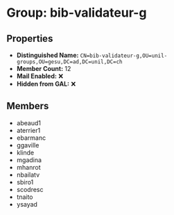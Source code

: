 # Group: bib-validateur-g

## Properties

- **Distinguished Name:** `CN=bib-validateur-g,OU=unil-groups,OU=gesu,DC=ad,DC=unil,DC=ch`
- **Member Count:** 12
- **Mail Enabled:** ❌
- **Hidden from GAL:** ❌

## Members

- abeaud1
- aterrier1
- ebarmanc
- ggaville
- klinde
- mgadina
- mhanrot
- nbailatv
- sbiro1
- scodresc
- tnaito
- ysayad
